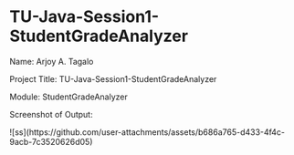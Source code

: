 # TU-Java-Session1-StudentGradeAnalyzer

<p>Name: Arjoy A. Tagalo</p>
<p>Project Title: TU-Java-Session1-StudentGradeAnalyzer</p>
<p>Module: StudentGradeAnalyzer</p>

<p>Screenshot of Output:</p>
![ss](https://github.com/user-attachments/assets/b686a765-d433-4f4c-9acb-7c3520626d05)
